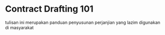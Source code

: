 # Contract Drafting 101
tulisan ini merupakan panduan penyusunan perjanjian yang lazim digunakan di masyarakat